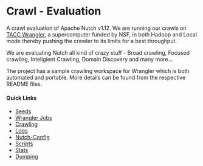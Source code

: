 # Crawl - Evaluation

A crawl evaluation of Apache Nutch v1.12. We are running our crawls on [TACC Wrangler](https://www.tacc.utexas.edu/systems/wrangler), a supercomputer funded by NSF, in both Hadoop and Local mode thereby pushing the crawler to its limits for a best throughput.

We are evaluating Nutch all kind of crazy stuff - Broad crawling, Focused crawling, Inteligient Crawling, Domain Discovery and many more...

The project has a sample crawling workspace for Wrangler which is both automated and portable. More details can be found from the respective README files.

#### Quick Links

* [Seeds](workspace/seeds/)
* [Wrangler Jobs](workspace/jobs/)
* [Crawling](workspace/crawling)
* [Logs](workspace/logs)
* [Nutch-Config](workspace/nutch-config)
* [Scripts](workspace/scripts)
* [Stats](workspace/stats)
* [Dumping](workspace/dumping)
